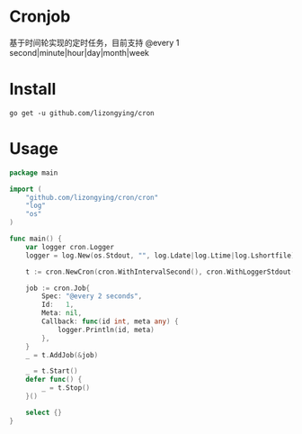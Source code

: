 # Cronjob

基于时间轮实现的定时任务，目前支持 @every 1 second|minute|hour|day|month|week

# Install

```shell
go get -u github.com/lizongying/cron
```

# Usage

```go
package main

import (
	"github.com/lizongying/cron/cron"
	"log"
	"os"
)

func main() {
	var logger cron.Logger
	logger = log.New(os.Stdout, "", log.Ldate|log.Ltime|log.Lshortfile)

	t := cron.NewCron(cron.WithIntervalSecond(), cron.WithLoggerStdout())

	job := cron.Job{
		Spec: "@every 2 seconds",
		Id:   1,
		Meta: nil,
		Callback: func(id int, meta any) {
			logger.Println(id, meta)
		},
	}
	_ = t.AddJob(&job)

	_ = t.Start()
	defer func() {
		_ = t.Stop()
	}()

	select {}
}
```


